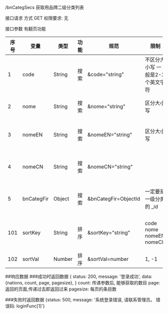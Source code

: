 /bnCategSecs
获取用品牌二级分类列表

接口请求 方式 GET
权限要求: 无

接口参数
有翻页功能

| 序号	| 变量		|  类型	| 功能	|       规范				|             限制					|                 描述					|
| -----	| -----		| -----	| ----	| -----------------		| ---------------------------------	| -------------------------------------	|
|  1	| code		|String	| 搜索	| &code="string"		| 不区分大小写 一般是2-3个英文字符		|  模糊查询 用户二级分类编号				|
|  2	| nome		|String | 搜索	| &nome="string"		| 区分大小写				 			|  模糊查询 用户二级分类名称				|
|  3	|nomeEN		|String	| 搜索	| &nomeEN="string"		| 区分大小写 						|  模糊查询 用户二级分类英文名称			|
|  4	|nomeCN		|String	| 搜索	| &nomeCN="string"		| 			 						|  模糊查询 用户二级分类中文名称			|
|  5	|bnCategFir	|Object	| 搜索	| &bnCategFir=ObjectId	| 一定要是一级分类的 _id				|  查询某个一级分类下的二级分类			|
|  101	|sortKey	|String	| 排序	| &sortKey="string"		| code nome nomeEN nomeCN			| 默认排序为 {shelf:-1, updAt: -1}  		|
|  102	|sortVal	|Number	| 排序	| &sortVal=number		|    1, -1							|										|

##响应数据
###成功时返回数据
{
	status: 200,
	message: '登录成功',
	data: {nations, count, page, pagesize},
}
count: 传递参数后, 能够获取的数目
page: 返回的页面,传递过去即返回过来
pagesize: 每页的条目数

###失败时返回数据
{status: 500, message: '系统登录错误, 请联系管理员。 错误码: loginFunc[1]'}